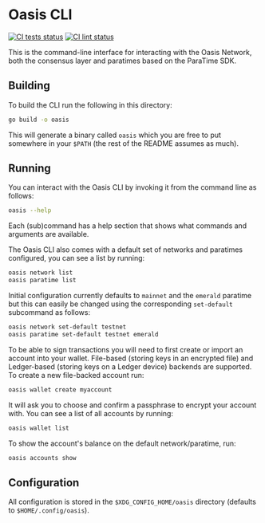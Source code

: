 # Oasis CLI

[![CI tests status][github-ci-tests-badge]][github-ci-tests-link]
[![CI lint status][github-ci-lint-badge]][github-ci-lint-link]
<!-- markdownlint-disable line-length -->
[github-ci-tests-badge]: https://github.com/oasisprotocol/cli/workflows/ci-tests/badge.svg
[github-ci-tests-link]: https://github.com/oasisprotocol/cli/actions?query=workflow:ci-tests+branch:master
[github-ci-lint-badge]: https://github.com/oasisprotocol/cli/workflows/ci-lint/badge.svg
[github-ci-lint-link]: https://github.com/oasisprotocol/cli/actions?query=workflow:ci-lint+branch:master
<!-- markdownlint-enable line-length -->

This is the command-line interface for interacting with the Oasis Network, both
the consensus layer and paratimes based on the ParaTime SDK.

## Building

To build the CLI run the following in this directory:

```bash
go build -o oasis
```

This will generate a binary called `oasis` which you are free to put somewhere
in your `$PATH` (the rest of the README assumes as much).

## Running

You can interact with the Oasis CLI by invoking it from the command line as
follows:

```bash
oasis --help
```

Each (sub)command has a help section that shows what commands and arguments are
available.

The Oasis CLI also comes with a default set of networks and paratimes
configured, you can see a list by running:

```bash
oasis network list
oasis paratime list
```

Initial configuration currently defaults to `mainnet` and the `emerald`
paratime but this can easily be changed using the corresponding `set-default`
subcommand as follows:

```bash
oasis network set-default testnet
oasis paratime set-default testnet emerald
```

To be able to sign transactions you will need to first create or import an
account into your wallet. File-based (storing keys in an encrypted file) and
Ledger-based (storing keys on a Ledger device) backends are supported. To create
a new file-backed account run:

```bash
oasis wallet create myaccount
```

It will ask you to choose and confirm a passphrase to encrypt your account with.
You can see a list of all accounts by running:

```bash
oasis wallet list
```

To show the account's balance on the default network/paratime, run:

```bash
oasis accounts show
```

## Configuration

All configuration is stored in the `$XDG_CONFIG_HOME/oasis` directory (defaults
to `$HOME/.config/oasis`).
